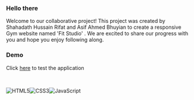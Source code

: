 ### Hello there

Welcome to our collaborative project! This project was created by Shahadath Hussain Rifat and Asif Ahmed Bhuyian to create a responsive Gym website named 'Fit Studio' . We are excited to share our progress with you and hope you enjoy following along.



### Demo


Click [here](https://shahadath-rifat.github.io/fit-studio/) to test the application


<br/>

![HTML5](https://img.shields.io/badge/html5-%23E34F26.svg?style=for-the-badge&logo=html5&logoColor=white)![CSS3](https://img.shields.io/badge/css3-%231572B6.svg?style=for-the-badge&logo=css3&logoColor=white)![JavaScript](https://img.shields.io/badge/javascript-%23323330.svg?style=for-the-badge&logo=javascript&logoColor=%23F7DF1E)

